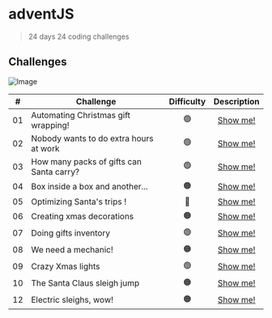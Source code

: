# adventJS 



>24 days
>24 coding challenges

## Challenges

![Image](https://adventjs.dev/og.png)



| # | Challenge | Difficulty | Description | 
| ------ | ------ |  :------: |  :------: |
| 01 | Automating Christmas gift wrapping! | 🟢 | [Show me!](https://adventjs.dev/challenges/2022/1)
| 02 | Nobody wants to do extra hours at work | 🟢 | [Show me!](https://adventjs.dev/challenges/2022/2)
| 03 | How many packs of gifts can Santa carry?	 | 🟢 | [Show me!](https://adventjs.dev/challenges/2022/3)
| 04 | Box inside a box and another...	 | 🟠 | [Show me!](https://adventjs.dev/challenges/2022/4)
| 05 | Optimizing Santa's trips	! | 🔴 | [Show me!](https://adventjs.dev/challenges/2022/5)
| 06 | Creating xmas decorations	 | 🟠| [Show me!](https://adventjs.dev/challenges/2022/6)
| 07 | Doing gifts inventory	| 🟢 | [Show me!](https://adventjs.dev/challenges/2022/7)
| 08 | We need a mechanic!	 | 🟠| [Show me!](https://adventjs.dev/challenges/2022/8)
| 09 | Crazy Xmas lights	 | 🟢| [Show me!](https://adventjs.dev/challenges/2022/9)
| 10 | The Santa Claus sleigh jump	 | 🟠| [Show me!](https://adventjs.dev/challenges/2022/10)
| 12 | Electric sleighs, wow!	 | 🟠| [Show me!](https://adventjs.dev/challenges/2022/12)











